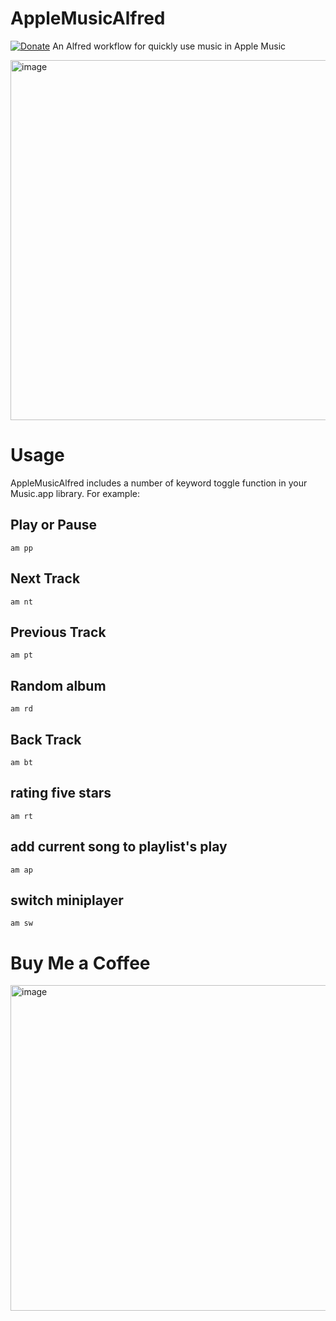 # AppleMusicAlfred
[![Donate](https://www.paypalobjects.com/en_US/i/btn/btn_donateCC_LG.gif)](https://www.paypal.com/webapps/billing/plans/subscribe?plan_id=P-61V091947G588672JMFFNZ6Q)
An Alfred workflow for quickly  use music in  Apple Music


<img width="576" alt="image" src="https://user-images.githubusercontent.com/1551382/134802415-869b3c5c-203d-4b98-8d58-b4c35c8cecc3.png">

# Usage
AppleMusicAlfred  includes a number of keyword toggle function in your Music.app library. For example:

## Play or Pause
```
am pp
```

## Next Track
```
am nt
```

## Previous Track
```
am pt
```

## Random album
```
am rd
```

## Back Track
```
am bt
```

## rating five stars
```
am rt
```

## add current song to playlist's play
```
am ap
```

## switch miniplayer
```
am sw
```

# Buy Me a Coffee
<img width="521" alt="image" src="https://user-images.githubusercontent.com/1551382/134803582-48125041-d5f1-4ab0-9a38-76d6ef5604c6.png">

